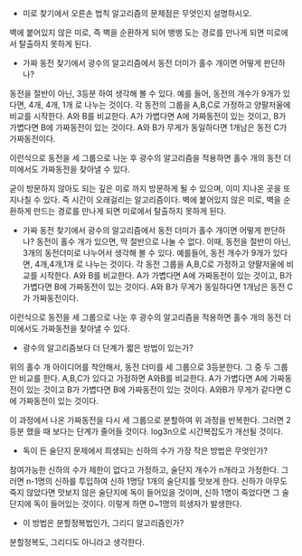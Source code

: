 - 미로 찾기에서 오른손 법칙 알고리즘의 문제점은 무엇인지 설명하시오.

벽에 붙어있지 않은 미로, 즉 벽을 순환하게 되어 뱅뱅 도는 경로를 만나게 되면 미로에서 탈출하지 못하게 된다.

- 가짜 동전 찾기에서 광수의 알고리즘에서 동전 더미가 홀수 개이면 어떻게 판단하나?

동전을 절반이 아닌, 3등분 하여 생각해 볼 수 있다.
예를 들어, 동전의 개수가 9개가 있다면, 4개, 4개, 1개 로 나누는 것이다.
각 동전의 그룹을 A,B,C로 가정하고 양팔저울에 비교를 시작한다.
A와 B를 비교한다.
A가 가볍다면 A에 가짜동전이 있는 것이고,
B가 가볍다면 B에 가짜동전이 있는 것이다.
A와 B가 무게가 동일하다면 1개남은 동전 C가 가짜동전이다.

이런식으로 동전을 세 그룹으로 나눈 후 광수의 알고리즘을 적용하면 홀수 개의 동전 더미에서도 가짜동전을 찾아낼 수 있다.

굳이 방문하지 않아도 되는 깊은 미로 까지 방문하게 될 수 있으며, 이미 지나온 곳을 또 지나칠 수 있다. 즉 시간이 오래걸리는 알고리즘이다.
벽에 붙어있지 않은 미로, 벽을 순환하게 만드는 경로를 만나게 되면 미로에서 탈출하지 못하게 된다.

- 가짜 동전 찾기에서 광수의 알고리즘에서 동전 더미가 홀수 개이면 어떻게 판단하나?
  동전이 홀수 개가 있으면, 딱 절반으로 나눌 수 없다.
  이때, 동전을 절반이 아닌, 3개의 동전더미로 나누어서 생각해 볼 수 있다.
  예를들어, 동전 개수가 9개가 있다면, 4개,4개,1개 로 나누는 것이다.
  각 동전 그룹을 A,B,C로 가정하고 양팔저울에 비교를 시작한다.
  A와 B를 비교한다.
  A가 가볍다면 A에 가짜동전이 있는 것이고,
  B가 가볍다면 B에 가짜동전이 있는 것이다.
  A와 B가 무게가 동일하다면 1개남은 동전 C가 가짜동전이다.

이런식으로 동전을 세 그룹으로 나눈 후 광수의 알고리즘을 적용하면 홀수 개의 동전 더미에서도 가짜동전을 찾아낼 수 있다.

- 광수의 알고리즘보다 더 단계가 짧은 방법이 있는가?

위의 홀수 개 아이디어를 착안해서,
동전 더미를 세 그룹으로 3등분한다. 그 중 두 그룹만 비교를 한다.
A,B,C가 있다고 가정하면 A와B를 비교한다.
A가 가볍다면 A에 가짜동전이 있는 것이고
B가 가볍다면 B에 가짜동전이 있는 것이다.
A와B가 무게가 같다면 C에 가짜동전이 있는 것이다.

이 과정에서 나온 가짜동전을 다시 세 그룹으로 분할하여 위 과정을 반복한다.
그러면 2등분 했을 때 보다는 단계가 줄어들 것이다.
log3n으로 시간복잡도가 개선될 것이다.

- 독이 든 술단지 문제에서 희생되는 신하의 수가 가장 작은 방법은 무엇인가?

참여가능한 신하의 수가 제한이 없다고 가정하고, 술단지 개수가 n개라고 가정한다.
그러면 n-1명의 신하를 투입하여 신하 1명당 1개의 술단지를 맛보게 한다.
신하가 아무도 죽지 않았다면 맛보지 않은 술단지에 독이 들어있을 것이며,
신하 1명이 죽었다면 그 술단지에 독이 들어있는 것이다.
이렇게 하면 0~1명의 희생자가 발생한다.

- 이 방법은 분할정복법인가, 그리디 알고리즘인가?

분할정복도, 그리디도 아니라고 생각한다.
